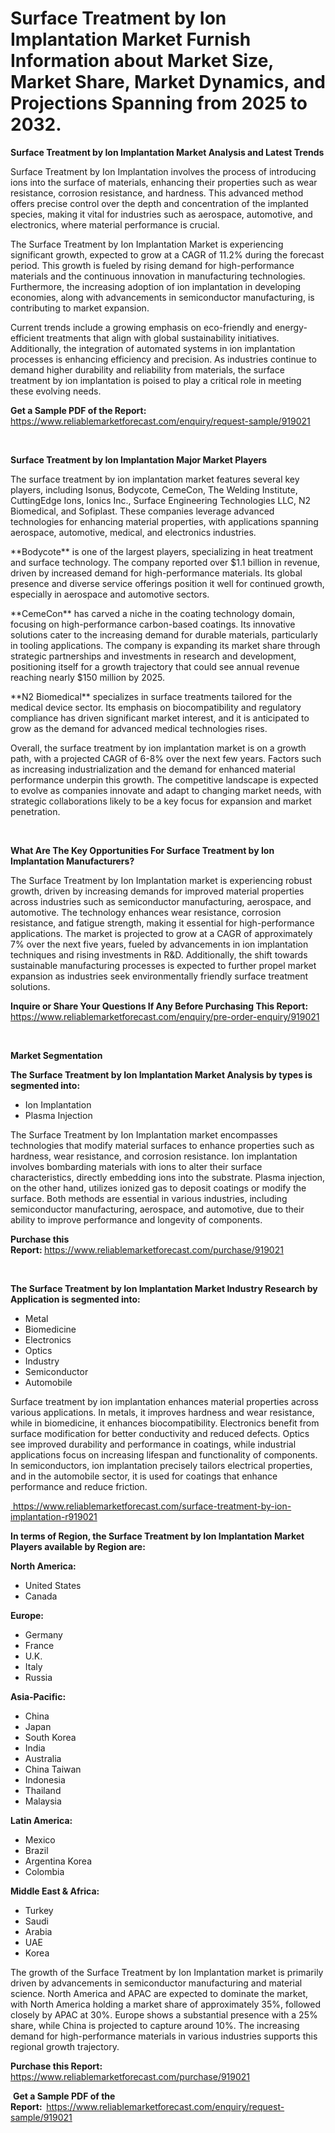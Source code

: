 <p><h1>Surface Treatment by Ion Implantation Market Furnish Information about Market Size, Market Share, Market Dynamics, and Projections Spanning from 2025 to 2032.</h1></p><p><strong>Surface Treatment by Ion Implantation Market Analysis and Latest Trends</strong></p>
<p><p>Surface Treatment by Ion Implantation involves the process of introducing ions into the surface of materials, enhancing their properties such as wear resistance, corrosion resistance, and hardness. This advanced method offers precise control over the depth and concentration of the implanted species, making it vital for industries such as aerospace, automotive, and electronics, where material performance is crucial.</p><p>The Surface Treatment by Ion Implantation Market is experiencing significant growth, expected to grow at a CAGR of 11.2% during the forecast period. This growth is fueled by rising demand for high-performance materials and the continuous innovation in manufacturing technologies. Furthermore, the increasing adoption of ion implantation in developing economies, along with advancements in semiconductor manufacturing, is contributing to market expansion.</p><p>Current trends include a growing emphasis on eco-friendly and energy-efficient treatments that align with global sustainability initiatives. Additionally, the integration of automated systems in ion implantation processes is enhancing efficiency and precision. As industries continue to demand higher durability and reliability from materials, the surface treatment by ion implantation is poised to play a critical role in meeting these evolving needs.</p></p>
<p><strong>Get a Sample PDF of the Report:&nbsp;</strong> <a href="https://www.reliablemarketforecast.com/enquiry/request-sample/919021?utm_campaign=1875&utm_medium=2&utm_source=Github&utm_content=ia&utm_term=18042025&utm_id=surface-treatment-by-ion-implantation">https://www.reliablemarketforecast.com/enquiry/request-sample/919021</a></p>
<p>&nbsp;</p>
<p><strong>Surface Treatment by Ion Implantation Major Market Players</strong></p>
<p><p>The surface treatment by ion implantation market features several key players, including Isonus, Bodycote, CemeCon, The Welding Institute, CuttingEdge Ions, Ionics Inc., Surface Engineering Technologies LLC, N2 Biomedical, and Sofiplast. These companies leverage advanced technologies for enhancing material properties, with applications spanning aerospace, automotive, medical, and electronics industries.</p><p>**Bodycote** is one of the largest players, specializing in heat treatment and surface technology. The company reported over $1.1 billion in revenue, driven by increased demand for high-performance materials. Its global presence and diverse service offerings position it well for continued growth, especially in aerospace and automotive sectors.</p><p>**CemeCon** has carved a niche in the coating technology domain, focusing on high-performance carbon-based coatings. Its innovative solutions cater to the increasing demand for durable materials, particularly in tooling applications. The company is expanding its market share through strategic partnerships and investments in research and development, positioning itself for a growth trajectory that could see annual revenue reaching nearly $150 million by 2025.</p><p>**N2 Biomedical** specializes in surface treatments tailored for the medical device sector. Its emphasis on biocompatibility and regulatory compliance has driven significant market interest, and it is anticipated to grow as the demand for advanced medical technologies rises.</p><p>Overall, the surface treatment by ion implantation market is on a growth path, with a projected CAGR of 6-8% over the next few years. Factors such as increasing industrialization and the demand for enhanced material performance underpin this growth. The competitive landscape is expected to evolve as companies innovate and adapt to changing market needs, with strategic collaborations likely to be a key focus for expansion and market penetration.</p></p>
<p>&nbsp;</p>
<p><strong>What Are The Key Opportunities For Surface Treatment by Ion Implantation Manufacturers?</strong></p>
<p><p>The Surface Treatment by Ion Implantation market is experiencing robust growth, driven by increasing demands for improved material properties across industries such as semiconductor manufacturing, aerospace, and automotive. The technology enhances wear resistance, corrosion resistance, and fatigue strength, making it essential for high-performance applications. The market is projected to grow at a CAGR of approximately 7% over the next five years, fueled by advancements in ion implantation techniques and rising investments in R&D. Additionally, the shift towards sustainable manufacturing processes is expected to further propel market expansion as industries seek environmentally friendly surface treatment solutions.</p></p>
<p><strong>Inquire or Share Your Questions If Any Before Purchasing This Report:</strong> <a href="https://www.reliablemarketforecast.com/enquiry/pre-order-enquiry/919021?utm_campaign=1875&utm_medium=2&utm_source=Github&utm_content=ia&utm_term=18042025&utm_id=surface-treatment-by-ion-implantation">https://www.reliablemarketforecast.com/enquiry/pre-order-enquiry/919021</a></p>
<p>&nbsp;</p>
<p><strong>Market Segmentation</strong></p>
<p><strong>The Surface Treatment by Ion Implantation Market Analysis by types is segmented into:</strong></p>
<p><ul><li>Ion Implantation</li><li>Plasma Injection</li></ul></p>
<p><p>The Surface Treatment by Ion Implantation market encompasses technologies that modify material surfaces to enhance properties such as hardness, wear resistance, and corrosion resistance. Ion implantation involves bombarding materials with ions to alter their surface characteristics, directly embedding ions into the substrate. Plasma injection, on the other hand, utilizes ionized gas to deposit coatings or modify the surface. Both methods are essential in various industries, including semiconductor manufacturing, aerospace, and automotive, due to their ability to improve performance and longevity of components.</p></p>
<p><strong>Purchase this Report:&nbsp;</strong><a href="https://www.reliablemarketforecast.com/purchase/919021?utm_campaign=1875&utm_medium=2&utm_source=Github&utm_content=ia&utm_term=18042025&utm_id=surface-treatment-by-ion-implantation">https://www.reliablemarketforecast.com/purchase/919021</a></p>
<p>&nbsp;</p>
<p><strong>The Surface Treatment by Ion Implantation Market Industry Research by Application is segmented into:</strong></p>
<p><ul><li>Metal</li><li>Biomedicine</li><li>Electronics</li><li>Optics</li><li>Industry</li><li>Semiconductor</li><li>Automobile</li></ul></p>
<p><p>Surface treatment by ion implantation enhances material properties across various applications. In metals, it improves hardness and wear resistance, while in biomedicine, it enhances biocompatibility. Electronics benefit from surface modification for better conductivity and reduced defects. Optics see improved durability and performance in coatings, while industrial applications focus on increasing lifespan and functionality of components. In semiconductors, ion implantation precisely tailors electrical properties, and in the automobile sector, it is used for coatings that enhance performance and reduce friction.</p></p>
<p><a href="https://www.reliablemarketforecast.com/surface-treatment-by-ion-implantation-r919021?utm_campaign=1875&utm_medium=2&utm_source=Github&utm_content=ia&utm_term=18042025&utm_id=surface-treatment-by-ion-implantation">&nbsp;https://www.reliablemarketforecast.com/surface-treatment-by-ion-implantation-r919021</a></p>
<p><strong>In terms of Region, the Surface Treatment by Ion Implantation Market Players available by Region are:</strong></p>
<p>
    <p> <strong> North America: </strong>
        <ul>
            <li>United States</li>
            <li>Canada</li>
        </ul>
        </p> 
    <p> <strong> Europe: </strong>
        <ul>
            <li>Germany</li>
            <li>France</li>
            <li>U.K.</li>
            <li>Italy</li>
            <li>Russia</li>
        </ul>
        </p> 
    <p> <strong> Asia-Pacific: </strong>
        <ul>
            <li>China</li>
            <li>Japan</li>
            <li>South Korea</li>
            <li>India</li>
            <li>Australia</li>
            <li>China Taiwan</li>
            <li>Indonesia</li>
            <li>Thailand</li>
            <li>Malaysia</li>
        </ul>
        </p> 
    <p> <strong> Latin America: </strong>
        <ul>
            <li>Mexico</li>
            <li>Brazil</li>
            <li>Argentina Korea</li>
            <li>Colombia</li>
        </ul>
        </p> 
    <p> <strong> Middle East & Africa: </strong>
        <ul>
            <li>Turkey</li>
            <li>Saudi</li>
            <li>Arabia</li>
            <li>UAE</li>
            <li>Korea</li>
        </ul>
    </p>
    </p>
<p><p>The growth of the Surface Treatment by Ion Implantation market is primarily driven by advancements in semiconductor manufacturing and material science. North America and APAC are expected to dominate the market, with North America holding a market share of approximately 35%, followed closely by APAC at 30%. Europe shows a substantial presence with a 25% share, while China is projected to capture around 10%. The increasing demand for high-performance materials in various industries supports this regional growth trajectory.</p></p>
<p><strong>Purchase this Report: </strong><a href="https://www.reliablemarketforecast.com/purchase/919021?utm_campaign=1875&utm_medium=2&utm_source=Github&utm_content=ia&utm_term=18042025&utm_id=surface-treatment-by-ion-implantation">https://www.reliablemarketforecast.com/purchase/919021</a></p>
<p>&nbsp;<strong>Get a Sample PDF of the Report:&nbsp;&nbsp;</strong><a href="https://www.reliablemarketforecast.com/enquiry/request-sample/919021?utm_campaign=1875&utm_medium=2&utm_source=Github&utm_content=ia&utm_term=18042025&utm_id=surface-treatment-by-ion-implantation">https://www.reliablemarketforecast.com/enquiry/request-sample/919021</a></p>
<p><strong></strong></p>
<p><p></p><p></p><p></p></p>